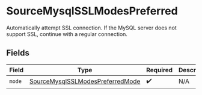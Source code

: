 # SourceMysqlSSLModesPreferred

Automatically attempt SSL connection. If the MySQL server does not support SSL, continue with a regular connection.


## Fields

| Field                                                                                       | Type                                                                                        | Required                                                                                    | Description                                                                                 |
| ------------------------------------------------------------------------------------------- | ------------------------------------------------------------------------------------------- | ------------------------------------------------------------------------------------------- | ------------------------------------------------------------------------------------------- |
| `mode`                                                                                      | [SourceMysqlSSLModesPreferredMode](../../models/shared/sourcemysqlsslmodespreferredmode.md) | :heavy_check_mark:                                                                          | N/A                                                                                         |